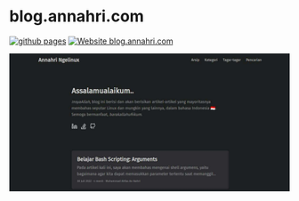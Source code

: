 # blog.annahri.com

[![github pages](https://github.com/annahri/blog.annahri.com/actions/workflows/gh-pages.yml/badge.svg?branch=main&event=push)](https://github.com/annahri/blog.annahri.com/actions/workflows/gh-pages.yml)
[![Website blog.annahri.com](https://img.shields.io/website-up-down-green-red/http/blog.annahri.com.svg)](https://blog.annahri.com)

[![Website blog.annahri.com](/screenshot.jpg)](https://blog.annahri.com)
